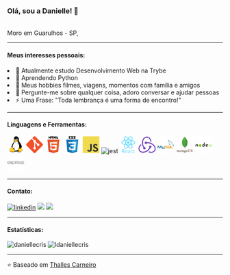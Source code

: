 ### Olá, sou a Danielle! 👋
<br/>
Moro em Guarulhos - SP, 

--- 
#### **Meus interesses pessoais:**

<li> 🔭 Atualmente estudo Desenvolvimento Web na Trybe
<li> 🌱 Aprendendo Python</li>
<li> 🤔 Meus hobbies filmes, viagens, momentos com família e amigos</li>
<li> 💬 Pergunte-me sobre qualquer coisa, adoro conversar e ajudar pessoas</li>
<li> ⚡ Uma Frase: "Toda lembrança é uma forma de encontro!"</li>

---

#### **Linguagens e Ferramentas:**
<div>
  <img src="https://raw.githubusercontent.com/devicons/devicon/master/icons/linux/linux-original.svg" alt="linux" width="40" height="40" />
  <img src="https://raw.githubusercontent.com/devicons/devicon/master/icons/git/git-original.svg" alt="git" width="40" height="40"/> 
  <img src="https://raw.githubusercontent.com/devicons/devicon/master/icons/html5/html5-original-wordmark.svg" alt="html5" width="40" height="40"/> 
  <img src="https://raw.githubusercontent.com/devicons/devicon/master/icons/css3/css3-original-wordmark.svg" alt="css3" width="40" height="40"/> 
  <img src="https://raw.githubusercontent.com/devicons/devicon/master/icons/javascript/javascript-original.svg" alt="javascript" width="40" height="40"/> 
  <img src="https://www.learnstorybook.com/intro-to-storybook/logo-jest.png" alt="jest" width="40" height="40" />
  <img src="https://raw.githubusercontent.com/devicons/devicon/master/icons/react/react-original-wordmark.svg" alt="react" width="40" height="40"/> 
  <img src="https://raw.githubusercontent.com/devicons/devicon/master/icons/redux/redux-original.svg" alt="redux" width="40" height="40"/> 
  <img src="https://raw.githubusercontent.com/devicons/devicon/master/icons/mysql/mysql-original-wordmark.svg" alt="mysql" width="40" height="40"/> 
  <img src="https://raw.githubusercontent.com/devicons/devicon/master/icons/mongodb/mongodb-original-wordmark.svg" alt="mongodb" width="40" height="40"/> 
  <img src="https://raw.githubusercontent.com/devicons/devicon/master/icons/nodejs/nodejs-original-wordmark.svg" alt="nodejs" width="40" height="40"/> 
  <img src="https://raw.githubusercontent.com/devicons/devicon/master/icons/express/express-original-wordmark.svg" alt="express" width="40" height="40"/> 
</div>

---

#### **Contato:**

[![linkedin](https://img.shields.io/badge/linkedin-0A66C2?style=for-the-badge&logo=linkedin&logoColor=white)](https://www.linkedin.com/in/danielle-cristina/)
  <a href = "mailto:daniellec.crisjesus@gmail.com"><img src="https://img.shields.io/badge/-Gmail-%23333?style=for-the-badge&logo=gmail&logoColor=white" target="_blank"></a>
  <a href="https://instagram.com/daniellecrisjesus/" target="_blank"><img src="https://img.shields.io/badge/-Instagram-%23E4405F?style=for-the-badge&logo=instagram&logoColor=white" target="_blank"></a>

---

#### **Estatísticas:**

<div>
<img src="https://github-readme-stats.vercel.app/api/top-langs?username=daniellecris&show_icons=true&locale=en&layout=compact&true&theme=dark&icon_color=2FC18C&title_color=2FC18C&bg_color=1A1D21" alt="daniellecris" />
<img src="https://github-readme-streak-stats.herokuapp.com/?user=daniellecris&theme=gotham&border=61dafb&hide_border=false&background=1A1D21" alt="ldaniellecris" width="420" />
</div>
  
---
⭐️ Baseado em [Thalles Carneiro](https://github.com/thalles-carneiro)
